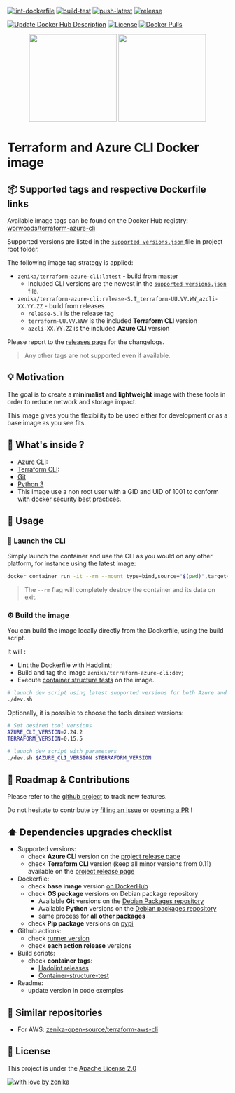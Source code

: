 [![lint-dockerfile](https://github.com/worwoods/terraform-azure-cli/actions/workflows/lint-dockerfile.yml/badge.svg)](https://github.com/worwoods/terraform-azure-cli/actions/workflows/lint-dockerfile.yml)
[![build-test](https://github.com/worwoods/terraform-azure-cli/actions/workflows/build-test.yml/badge.svg)](https://github.com/worwoods/terraform-azure-cli/actions/workflows/build-test.yml)
[![push-latest](https://github.com/worwoods/terraform-azure-cli/actions/workflows/push-latest.yml/badge.svg)](https://github.com/worwoods/terraform-azure-cli/actions/workflows/push-latest.yml)
[![release](https://github.com/worwoods/terraform-azure-cli/actions/workflows/release.yml/badge.svg)](https://github.com/worwoods/terraform-azure-cli/actions/workflows/release.yml)

[![Update Docker Hub Description](https://github.com/worwoods/terraform-azure-cli/actions/workflows/dockerhub-description.yml/badge.svg)](https://github.com/worwoods/terraform-azure-cli/actions/workflows/dockerhub-description.yml)
[![License](https://img.shields.io/badge/License-Apache%202.0-blue.svg)](https://opensource.org/licenses/Apache-2.0)
[![Docker Pulls](https://img.shields.io/docker/pulls/worwoods/terraform-azure-cli.svg)](https://hub.docker.com/r/worwoods/terraform-azure-cli/)

<p align="center">
  <a href="https://azure.microsoft.com"><img width="200" src="https://github.com/worwoods/terraform-azure-cli/raw/master/resources/azure-logo.png"></a>
  <a href="https://www.terraform.io/"><img width="200" src="https://github.com/worwoods/terraform-azure-cli/raw/master/resources/terraform-logo.png"></a>
</p>

# Terraform and Azure CLI Docker image

## 📦 Supported tags and respective Dockerfile links
Available image tags can be found on the Docker Hub registry: [worwoods/terraform-azure-cli](https://hub.docker.com/r/worwoods/terraform-azure-cli/tags)

Supported versions are listed in the [`supported_versions.json` ](/supported_versions.json) file in project root folder.

The following image tag strategy is applied:
* `zenika/terraform-azure-cli:latest` - build from master
  * Included CLI versions are the newest in the [`supported_versions.json` ](/supported_versions.json) file.
* `zenika/terraform-azure-cli:release-S.T_terraform-UU.VV.WW_azcli-XX.YY.ZZ` - build from releases
  * `release-S.T` is the release tag
  * `terraform-UU.VV.WWW` is the included **Terraform CLI** version
  * `azcli-XX.YY.ZZ` is the included **Azure CLI** version

Please report to the [releases page](/releases) for the changelogs.

> Any other tags are not supported even if available.

## 💡 Motivation
The goal is to create a **minimalist** and **lightweight** image with these tools in order to reduce network and storage impact.

This image gives you the flexibility to be used either for development or as a base image as you see fits.

## 🔧 What's inside ?

* [Azure CLI](https://docs.microsoft.com/cli/azure/?view=azure-cli-latest):
* [Terraform CLI](https://www.terraform.io/docs/commands/index.html):
* [Git](https://git-scm.com/)
* [Python 3](https://www.python.org/)
* This image use a non root user with a GID and UID of 1001 to conform with docker security best practices.

## 🚀 Usage

### 🐚 Launch the CLI
Simply launch the container and use the CLI as you would on any other platform, for instance using the latest image:

```bash
docker container run -it --rm --mount type=bind,source="$(pwd)",target=/workspace zenika/terraform-azure-cli:latest
```

> The `--rm` flag will completely destroy the container and its data on exit.

### ⚙️ Build the image
You can build the image locally directly from the Dockerfile, using the build script.

It will :
* Lint the Dockerfile with [Hadolint](https://github.com/hadolint/hadolint);
* Build and tag the image `zenika/terraform-azure-cli:dev`;
* Execute [container structure tests](https://github.com/GoogleContainerTools/container-structure-test) on the image.

```bash
# launch dev script using latest supported versions for both Azure and Terraform CLI
./dev.sh
```

Optionally, it is possible to choose the tools desired versions:

```bash
# Set desired tool versions
AZURE_CLI_VERSION=2.24.2
TERRAFORM_VERSION=0.15.5

# launch dev script with parameters
./dev.sh $AZURE_CLI_VERSION $TERRAFORM_VERSION
```

## 🙏 Roadmap & Contributions
Please refer to the [github project](/projects/1) to track new features.

Do not hesitate to contribute by [filling an issue](/issues/new) or [opening a PR](/pulls) !

## ⬆️ Dependencies upgrades checklist

* Supported versions:
  * check **Azure CLI** version on the [project release page](https://github.com/Azure/azure-cli/releases)
  * check **Terraform CLI** version (keep all minor versions from 0.11) available on the [project release page](https://github.com/hashicorp/terraform/releases)
* Dockerfile:
  * check **base image** version [on DockerHub](https://hub.docker.com/_/debian?tab=tags&page=1&name=bullseye)
  * check **OS package** versions on Debian package repository
    * Available **Git** versions on the [Debian Packages repository](https://packages.debian.org/search?suite=bullseye&arch=any&searchon=names&keywords=git)
    * Available **Python** versions on the [Debian packages repository](https://packages.debian.org/search?suite=bullseye&arch=any&searchon=names&keywords=python3)
    * same process for **all other packages**
  * check **Pip package** versions on [pypi](https://pypi.org/)
* Github actions:
  * check [runner version](https://github.com/actions/virtual-environments#available-environments)
  * check **each action release** versions
* Build scripts:
  * check **container tags**:
    * [Hadolint releases](https://github.com/hadolint/hadolint/releases)
    * [Container-structure-test](https://github.com/GoogleContainerTools/container-structure-test/releases)
* Readme:
  * update version in code exemples

## 🚩 Similar repositories

* For AWS: [zenika-open-source/terraform-aws-cli](https://github.com/zenika-open-source/terraform-aws-cli)

## 📖 License
This project is under the [Apache License 2.0](https://github.com/zenika-open-source/terraform-azure-cli/blob/master/LICENSE)

[![with love by zenika](https://img.shields.io/badge/With%20%E2%9D%A4%EF%B8%8F%20by-Zenika-b51432.svg)](https://oss.zenika.com)
